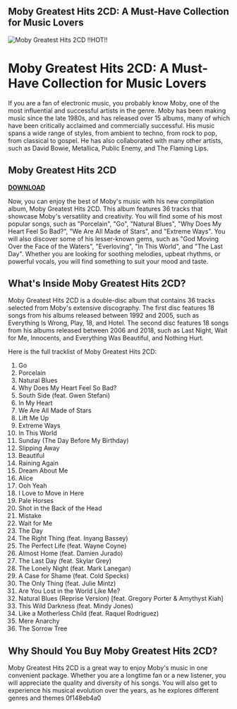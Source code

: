 ## Moby Greatest Hits 2CD: A Must-Have Collection for Music Lovers

 
![Moby Greatest Hits 2CD !!HOT!!](https://encrypted-tbn2.gstatic.com/images?q=tbn:ANd9GcSPq2_7nxbXP-Ud12-FBwlOvJsQVLook_IfJfhA_gQ2QAJDqXbxqKsOTfs)

 
# Moby Greatest Hits 2CD: A Must-Have Collection for Music Lovers
 
If you are a fan of electronic music, you probably know Moby, one of the most influential and successful artists in the genre. Moby has been making music since the late 1980s, and has released over 15 albums, many of which have been critically acclaimed and commercially successful. His music spans a wide range of styles, from ambient to techno, from rock to pop, from classical to gospel. He has also collaborated with many other artists, such as David Bowie, Metallica, Public Enemy, and The Flaming Lips.
 
## Moby Greatest Hits 2CD


[**DOWNLOAD**](https://www.google.com/url?q=https%3A%2F%2Fbytlly.com%2F2tM4tp&sa=D&sntz=1&usg=AOvVaw0nbeRJpLOJO2EEdpdQiB_F)

 
Now, you can enjoy the best of Moby's music with his new compilation album, Moby Greatest Hits 2CD. This album features 36 tracks that showcase Moby's versatility and creativity. You will find some of his most popular songs, such as "Porcelain", "Go", "Natural Blues", "Why Does My Heart Feel So Bad?", "We Are All Made of Stars", and "Extreme Ways". You will also discover some of his lesser-known gems, such as "God Moving Over the Face of the Waters", "Everloving", "In This World", and "The Last Day". Whether you are looking for soothing melodies, upbeat rhythms, or powerful vocals, you will find something to suit your mood and taste.
 
## What's Inside Moby Greatest Hits 2CD?
 
Moby Greatest Hits 2CD is a double-disc album that contains 36 tracks selected from Moby's extensive discography. The first disc features 18 songs from his albums released between 1992 and 2005, such as Everything Is Wrong, Play, 18, and Hotel. The second disc features 18 songs from his albums released between 2006 and 2018, such as Last Night, Wait for Me, Innocents, and Everything Was Beautiful, and Nothing Hurt.
 
Here is the full tracklist of Moby Greatest Hits 2CD:
 
1. Go
2. Porcelain
3. Natural Blues
4. Why Does My Heart Feel So Bad?
5. South Side (feat. Gwen Stefani)
6. In My Heart
7. We Are All Made of Stars
8. Lift Me Up
9. Extreme Ways
10. In This World
11. Sunday (The Day Before My Birthday)
12. Slipping Away
13. Beautiful
14. Raining Again
15. Dream About Me
16. Alice
17. Ooh Yeah
18. I Love to Move in Here
19. Pale Horses
20. Shot in the Back of the Head
21. Mistake
22. Wait for Me
23. The Day
24. The Right Thing (feat. Inyang Bassey)
25. The Perfect Life (feat. Wayne Coyne)
26. Almost Home (feat. Damien Jurado)
27. The Last Day (feat. Skylar Grey)
28. The Lonely Night (feat. Mark Lanegan)
29. A Case for Shame (feat. Cold Specks)
30. The Only Thing (feat. Julie Mintz)
31. Are You Lost in the World Like Me?
32. Natural Blues (Reprise Version) [feat. Gregory Porter & Amythyst Kiah]
33. This Wild Darkness (feat. Mindy Jones)
34. Like a Motherless Child (feat. Raquel Rodriguez)
35. Mere Anarchy
36. The Sorrow Tree

## Why Should You Buy Moby Greatest Hits 2CD?
  
Moby Greatest Hits 2CD is a great way to enjoy Moby's music in one convenient package. Whether you are a longtime fan or a new listener, you will appreciate the quality and diversity of his songs. You will also get to experience his musical evolution over the years, as he explores different genres and themes
 0f148eb4a0
